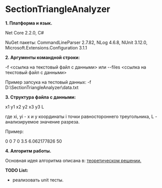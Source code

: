 # SectionTriangleAnalyzer
**1. Платформа и язык.**

Net Core 2.2.0, C#

NuGet пакеты: CommandLineParser 2.7.82, NLog 4.6.8, NUnit 3.12.0, Microsoft.Extensions.Configuration 3.1.1

**2. Аргументы командной строки:**

-f <ссылка на текстовый файл с данными> или --files <ссылка на текстовый файл с данными>

Пример запсука на тестовый данных: -f D:\SectionTriangleAnalyzer\data.txt

**3. Структура файла с данными:**

x1 y1 x2 y2 x3 y3 L

где xi, yi - x и y координаты i точки равностороннего треугольника, L - анализируемое значение разреза.

Пример:

0 0 7 0 3.5 6.062177826 50

**4. Алгоритм работы.**

Основная идея алгоритма описана в: [теоретическом решении.](https://github.com/sergbelom/SectionTriangleAnalyzer/blob/master/SectionAnalyzer_Theory.pdf)

**TODO List:**
- реализовать unit тесты.
